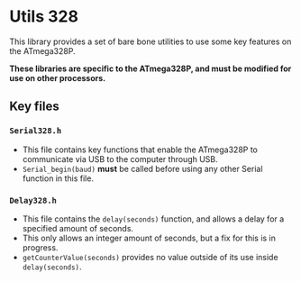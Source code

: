 # Utils 328

This library provides a set of bare bone utilities to use some key features on the ATmega328P.

**These libraries are specific to the ATmega328P, and must be modified for use on other processors.**

## Key files

### `Serial328.h`

- This file contains key functions that enable the ATmega328P to communicate via USB to the computer through USB.
- `Serial_begin(baud)` **must** be called before using any other Serial function in this file.

### `Delay328.h`

- This file contains the `delay(seconds)` function, and allows a delay for a specified amount of seconds.
- This only allows an integer amount of seconds, but a fix for this is in progress.
- `getCounterValue(seconds)` provides no value outside of its use inside `delay(seconds)`.
